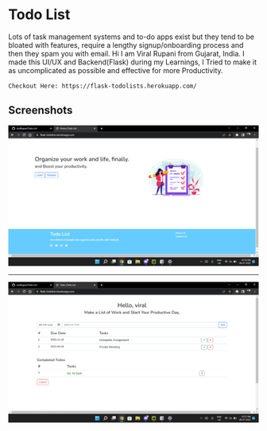 # Todo List
Lots of task management systems and to-do apps exist but they tend to be bloated with features, require a lengthy signup/onboarding process and then they spam you with email. Hi I am Viral Rupani from Gujarat, India. I made this UI/UX and Backend(Flask) during my Learnings, I Tried to make it as uncomplicated as possible and effective for more Productivity.

```commandline
Checkout Here: https://flask-todolists.herokuapp.com/
```
## Screenshots

<img src="static/images/readme1.png">
<hr>
<img src="static/images/readme2.png">